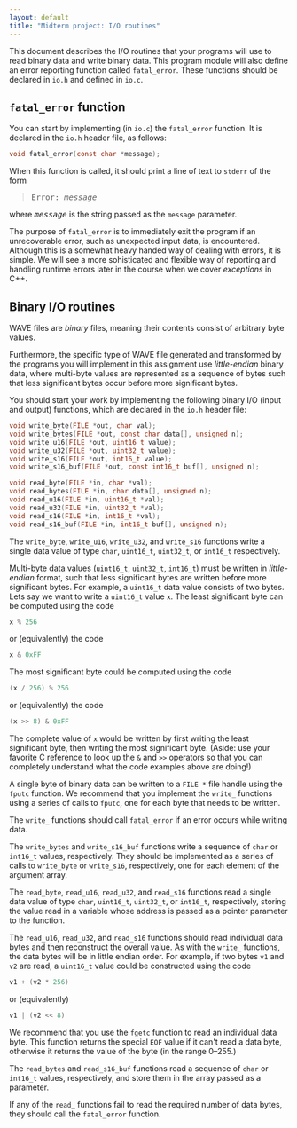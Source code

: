 ```yaml
---
layout: default
title: "Midterm project: I/O routines"
---
```


This document describes the I/O routines that your programs will use to read binary data and write binary data.  This program module will also define an error reporting function called `fatal_error`.  These functions should be declared in `io.h` and defined in `io.c`.

## `fatal_error` function

You can start by implementing (in `io.c`) the `fatal_error` function. It is declared in the `io.h` header file, as follows:

```c
void fatal_error(const char *message);
```

<!--
It should print message to `stderr` and then call the `exit` function (defined in `<stdlib.h>`) with the argument 1.
-->

When this function is called, it should print a line of text to `stderr` of the form

<blockquote>
<tt>Error: <i>message</i></tt>
</blockquote>

where <tt><i>message</i></tt> is the string passed as the `message` parameter.

The purpose of `fatal_error` is to immediately exit the program if an unrecoverable error, such as unexpected input data, is encountered.  Although this is a somewhat heavy handed way of dealing with errors, it is simple.  We will see a more sohisticated and flexible way of reporting and handling runtime errors later in the course when we cover *exceptions* in C++.

## Binary I/O routines

WAVE files are *binary* files, meaning their contents consist of arbitrary byte values.

Furthermore, the specific type of WAVE file generated and transformed by the programs you will implement in this assignment use *little-endian* binary data, where multi-byte values are represented as a sequence of bytes such that less significant bytes occur before more significant bytes.

You should start your work by implementing the following binary I/O (input and output) functions, which are declared in the `io.h` header file:

```c
void write_byte(FILE *out, char val);
void write_bytes(FILE *out, const char data[], unsigned n);
void write_u16(FILE *out, uint16_t value);
void write_u32(FILE *out, uint32_t value);
void write_s16(FILE *out, int16_t value);
void write_s16_buf(FILE *out, const int16_t buf[], unsigned n);

void read_byte(FILE *in, char *val);
void read_bytes(FILE *in, char data[], unsigned n);
void read_u16(FILE *in, uint16_t *val);
void read_u32(FILE *in, uint32_t *val);
void read_s16(FILE *in, int16_t *val);
void read_s16_buf(FILE *in, int16_t buf[], unsigned n);
```

The `write_byte`, `write_u16`, `write_u32`, and `write_s16` functions write a single data value of type `char`, `uint16_t`, `uint32_t`, or `int16_t` respectively.

Multi-byte data values (`uint16_t`, `uint32_t`, `int16_t`) must be written in *little-endian* format, such that less significant bytes are written before more significant bytes.  For example, a `uint16_t` data value consists of two bytes.  Lets say we want to write a `uint16_t` value `x`.  The least significant byte can be computed using the code

```c
x % 256
```

or (equivalently) the code

```c
x & 0xFF
```

The most significant byte could be computed using the code

```c
(x / 256) % 256
```

or (equivalently) the code

```c
(x >> 8) & 0xFF
```

The complete value of `x` would be written by first writing the least significant byte, then writing the most significant byte.  (Aside: use your favorite C reference to look up the `&` and `>>` operators so that you can completely understand what the code examples above are doing!)

A single byte of binary data can be written to a `FILE *` file handle using the `fputc` function.  We recommend that you implement the `write_` functions using a series of calls to `fputc`, one for each byte that needs to be written.

The `write_` functions should call `fatal_error` if an error occurs while writing data.

The `write_bytes` and `write_s16_buf` functions write a sequence of `char` or `int16_t` values, respectively.  They should be implemented as a series of calls to `write_byte` or `write_s16`, respectively, one for each element of the argument array.

The `read_byte`, `read_u16`, `read_u32`, and `read_s16` functions read a single data value of type `char`, `uint16_t`, `uint32_t`, or `int16_t`, respectively, storing the value read in a variable whose address is passed as a pointer parameter to the function.

The `read_u16`, `read_u32`, and `read_s16` functions should read individual data bytes and then reconstruct the overall value.  As with the `write_` functions, the data bytes will be in little endian order.  For example, if two bytes `v1` and `v2` are read, a `uint16_t` value could be constructed using the code

```c
v1 + (v2 * 256)
```

or (equivalently)

```c
v1 | (v2 << 8)
```

We recommend that you use the `fgetc` function to read an individual data byte.  This function returns the special `EOF` value if it can't read a data byte, otherwise it returns the value of the byte (in the range 0–255.)

The `read_bytes` and `read_s16_buf` functions read a sequence of `char` or `int16_t` values, respectively, and store them in the array passed as a parameter.

If any of the `read_`  functions fail to read the required number of data bytes, they should call the `fatal_error` function.
